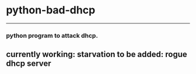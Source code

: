 # python-bad-dhcp
---
### python program to attack dhcp.

currently working: starvation
to be added: rogue dhcp server
---
